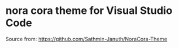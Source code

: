 # nora cora theme for Visual Studio Code

Source from: https://github.com/Sathmin-Januth/NoraCora-Theme

